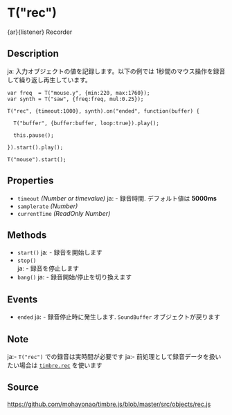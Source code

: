 T("rec")
========
{ar}{listener} Recorder

## Description ##
ja: 入力オブジェクトの値を記録します。以下の例では 1秒間のマウス操作を録音して繰り返し再生しています。

```timbre
var freq  = T("mouse.y", {min:220, max:1760});
var synth = T("saw", {freq:freq, mul:0.25});

T("rec", {timeout:1000}, synth).on("ended", function(buffer) {

  T("buffer", {buffer:buffer, loop:true}).play();
    
  this.pause();
    
}).start().play();

T("mouse").start();
```

## Properties ##
- `timeout` _(Number or timevalue)_
ja:  - 録音時間. デフォルト値は **5000ms**
- `samplerate` _(Number)_
- `currentTime` _(ReadOnly Number)_

## Methods ##
- `start()`
ja:  - 録音を開始します
- `stop()`  
ja:  - 録音を停止します
- `bang()`
ja:  - 録音開始/停止を切り換えます

## Events ##
- `ended`
ja:  - 録音停止時に発生します. `SoundBuffer` オブジェクトが戻ります
  
## Note ##
ja:- `T("rec")` での録音は実時間が必要です
ja:- 前処理として録音データを扱いたい場合は [`timbre.rec`](./RecordingMode.html) を使います

## Source ##
https://github.com/mohayonao/timbre.js/blob/master/src/objects/rec.js

<script src="/timbre.js/src/extras/mouse.js"></script>
